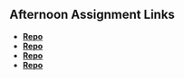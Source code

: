 ## Afternoon Assignment Links

* **[Repo](https://github.com/SamanthaDison/<ASSIGNMENT_REPO>)**
* **[Repo](https://github.com/SamanthaDison/<ASSIGNMENT_REPO>)**
* **[Repo](https://github.com/SamanthaDison/<ASSIGNMENT_REPO>)**
* **[Repo](https://github.com/SamanthaDison/<ASSIGNMENT_REPO>)**
